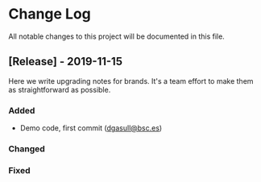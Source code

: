 
# Change Log
All notable changes to this project will be documented in this file.
 
## [Release] - 2019-11-15
 
Here we write upgrading notes for brands. It's a team effort to make them as
straightforward as possible.
 
### Added
- Demo code, first commit (dgasull@bsc.es)
 
### Changed
 
### Fixed